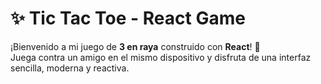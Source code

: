 # ✨ Tic Tac Toe - React Game

¡Bienvenido a mi juego de **3 en raya** construido con **React**! 🧠  
Juega contra un amigo en el mismo dispositivo y disfruta de una interfaz sencilla, moderna y reactiva.
